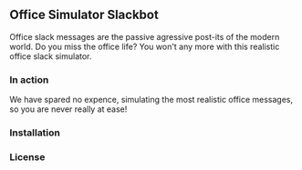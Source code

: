 ## Office Simulator Slackbot
Office slack messages are the passive agressive post-its of the modern world. Do you miss the office life? You won't any more with this realistic office slack simulator.

### In action
We have spared no expence, simulating the most realistic office messages, so you are never really at ease!

### Installation

### License
